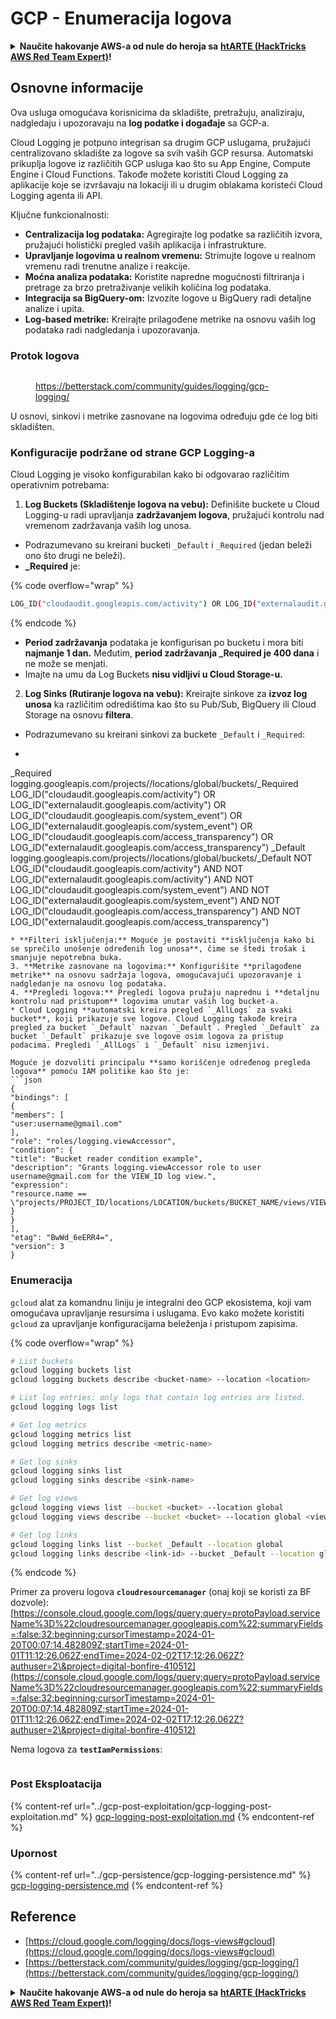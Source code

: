 # GCP - Enumeracija logova

<details>

<summary><strong>Naučite hakovanje AWS-a od nule do heroja sa</strong> <a href="https://training.hacktricks.xyz/courses/arte"><strong>htARTE (HackTricks AWS Red Team Expert)</strong></a><strong>!</strong></summary>

Drugi načini podrške HackTricks-u:

* Ako želite da vidite **vašu kompaniju reklamiranu u HackTricks-u** ili **preuzmete HackTricks u PDF formatu** proverite [**SUBSCRIPTION PLANS**](https://github.com/sponsors/carlospolop)!
* Nabavite [**zvanični PEASS & HackTricks swag**](https://peass.creator-spring.com)
* Otkrijte [**The PEASS Family**](https://opensea.io/collection/the-peass-family), našu kolekciju ekskluzivnih [**NFT-ova**](https://opensea.io/collection/the-peass-family)
* **Pridružite se** 💬 [**Discord grupi**](https://discord.gg/hRep4RUj7f) ili [**telegram grupi**](https://t.me/peass) ili me **pratite** na **Twitter-u** 🐦 [**@carlospolopm**](https://twitter.com/carlospolopm)**.**
* **Podelite svoje hakovanje trikove slanjem PR-ova na** [**HackTricks**](https://github.com/carlospolop/hacktricks) i [**HackTricks Cloud**](https://github.com/carlospolop/hacktricks-cloud) github repozitorijume.

</details>

## Osnovne informacije

Ova usluga omogućava korisnicima da skladište, pretražuju, analiziraju, nadgledaju i upozoravaju na **log podatke i događaje** sa GCP-a.

Cloud Logging je potpuno integrisan sa drugim GCP uslugama, pružajući centralizovano skladište za logove sa svih vaših GCP resursa. Automatski prikuplja logove iz različitih GCP usluga kao što su App Engine, Compute Engine i Cloud Functions. Takođe možete koristiti Cloud Logging za aplikacije koje se izvršavaju na lokaciji ili u drugim oblakama koristeći Cloud Logging agenta ili API.

Ključne funkcionalnosti:

* **Centralizacija log podataka:** Agregirajte log podatke sa različitih izvora, pružajući holistički pregled vaših aplikacija i infrastrukture.
* **Upravljanje logovima u realnom vremenu:** Strimujte logove u realnom vremenu radi trenutne analize i reakcije.
* **Moćna analiza podataka:** Koristite napredne mogućnosti filtriranja i pretrage za brzo pretraživanje velikih količina log podataka.
* **Integracija sa BigQuery-om:** Izvozite logove u BigQuery radi detaljne analize i upita.
* **Log-based metrike:** Kreirajte prilagođene metrike na osnovu vaših log podataka radi nadgledanja i upozoravanja.

### Protok logova

<figure><img src="../../../.gitbook/assets/image (1).png" alt=""><figcaption><p><a href="https://betterstack.com/community/guides/logging/gcp-logging/">https://betterstack.com/community/guides/logging/gcp-logging/</a></p></figcaption></figure>

U osnovi, sinkovi i metrike zasnovane na logovima određuju gde će log biti skladišten.

### Konfiguracije podržane od strane GCP Logging-a

Cloud Logging je visoko konfigurabilan kako bi odgovarao različitim operativnim potrebama:

1. **Log Buckets (Skladištenje logova na vebu):** Definišite buckete u Cloud Logging-u radi upravljanja **zadržavanjem logova**, pružajući kontrolu nad vremenom zadržavanja vaših log unosa.
* Podrazumevano su kreirani bucketi `_Default` i `_Required` (jedan beleži ono što drugi ne beleži).
*   **\_Required** je:

{% code overflow="wrap" %}
```bash
LOG_ID("cloudaudit.googleapis.com/activity") OR LOG_ID("externalaudit.googleapis.com/activity") OR LOG_ID("cloudaudit.googleapis.com/system_event") OR LOG_ID("externalaudit.googleapis.com/system_event") OR LOG_ID("cloudaudit.googleapis.com/access_transparency") OR LOG_ID("externalaudit.googleapis.com/access_transparency")
```
{% endcode %}
* **Period zadržavanja** podataka je konfigurisan po bucketu i mora biti **najmanje 1 dan.** Međutim, **period zadržavanja \_Required je 400 dana** i ne može se menjati.
* Imajte na umu da Log Buckets **nisu vidljivi u Cloud Storage-u.**
2. **Log Sinks (Rutiranje logova na vebu):** Kreirajte sinkove za **izvoz log unosa** ka različitim odredištima kao što su Pub/Sub, BigQuery ili Cloud Storage na osnovu **filtera**.
* Podrazumevano su kreirani sinkovi za buckete `_Default` i `_Required`:
* ```bash
_Required  logging.googleapis.com/projects/<proj-name>/locations/global/buckets/_Required  LOG_ID("cloudaudit.googleapis.com/activity") OR LOG_ID("externalaudit.googleapis.com/activity") OR LOG_ID("cloudaudit.googleapis.com/system_event") OR LOG_ID("externalaudit.googleapis.com/system_event") OR LOG_ID("cloudaudit.googleapis.com/access_transparency") OR LOG_ID("externalaudit.googleapis.com/access_transparency")
_Default   logging.googleapis.com/projects/<proj-name>/locations/global/buckets/_Default   NOT LOG_ID("cloudaudit.googleapis.com/activity") AND NOT LOG_ID("externalaudit.googleapis.com/activity") AND NOT LOG_ID("cloudaudit.googleapis.com/system_event") AND NOT LOG_ID("externalaudit.googleapis.com/system_event") AND NOT LOG_ID("cloudaudit.googleapis.com/access_transparency") AND NOT LOG_ID("externalaudit.googleapis.com/access_transparency")
```
* **Filteri isključenja:** Moguće je postaviti **isključenja kako bi se sprečilo unošenje određenih log unosa**, čime se štedi trošak i smanjuje nepotrebna buka.
3. **Metrike zasnovane na logovima:** Konfigurišite **prilagođene metrike** na osnovu sadržaja logova, omogućavajući upozoravanje i nadgledanje na osnovu log podataka.
4. **Pregledi logova:** Pregledi logova pružaju naprednu i **detaljnu kontrolu nad pristupom** logovima unutar vaših log bucket-a.
* Cloud Logging **automatski kreira pregled `_AllLogs` za svaki bucket**, koji prikazuje sve logove. Cloud Logging takođe kreira pregled za bucket `_Default` nazvan `_Default`. Pregled `_Default` za bucket `_Default` prikazuje sve logove osim logova za pristup podacima. Pregledi `_AllLogs` i `_Default` nisu izmenjivi.

Moguće je dozvoliti principalu **samo korišćenje određenog pregleda logova** pomoću IAM politike kao što je:
```json
{
"bindings": [
{
"members": [
"user:username@gmail.com"
],
"role": "roles/logging.viewAccessor",
"condition": {
"title": "Bucket reader condition example",
"description": "Grants logging.viewAccessor role to user username@gmail.com for the VIEW_ID log view.",
"expression":
"resource.name == \"projects/PROJECT_ID/locations/LOCATION/buckets/BUCKET_NAME/views/VIEW_ID\""
}
}
],
"etag": "BwWd_6eERR4=",
"version": 3
}
```
### Enumeracija

`gcloud` alat za komandnu liniju je integralni deo GCP ekosistema, koji vam omogućava upravljanje resursima i uslugama. Evo kako možete koristiti `gcloud` za upravljanje konfiguracijama beleženja i pristupom zapisima.

{% code overflow="wrap" %}
```bash
# List buckets
gcloud logging buckets list
gcloud logging buckets describe <bucket-name> --location <location>

# List log entries: only logs that contain log entries are listed.
gcloud logging logs list

# Get log metrics
gcloud logging metrics list
gcloud logging metrics describe <metric-name>

# Get log sinks
gcloud logging sinks list
gcloud logging sinks describe <sink-name>

# Get log views
gcloud logging views list --bucket <bucket> --location global
gcloud logging views describe --bucket <bucket> --location global <view-id> # view-id is usually the same as the bucket name

# Get log links
gcloud logging links list --bucket _Default --location global
gcloud logging links describe <link-id> --bucket _Default --location global
```
{% endcode %}

Primer za proveru logova **`cloudresourcemanager`** (onaj koji se koristi za BF dozvole): [https://console.cloud.google.com/logs/query;query=protoPayload.serviceName%3D%22cloudresourcemanager.googleapis.com%22;summaryFields=:false:32:beginning;cursorTimestamp=2024-01-20T00:07:14.482809Z;startTime=2024-01-01T11:12:26.062Z;endTime=2024-02-02T17:12:26.062Z?authuser=2\&project=digital-bonfire-410512](https://console.cloud.google.com/logs/query;query=protoPayload.serviceName%3D%22cloudresourcemanager.googleapis.com%22;summaryFields=:false:32:beginning;cursorTimestamp=2024-01-20T00:07:14.482809Z;startTime=2024-01-01T11:12:26.062Z;endTime=2024-02-02T17:12:26.062Z?authuser=2\&project=digital-bonfire-410512)

Nema logova za **`testIamPermissions`**:

<figure><img src="../../../.gitbook/assets/image.png" alt=""><figcaption></figcaption></figure>

### Post Eksploatacija

{% content-ref url="../gcp-post-exploitation/gcp-logging-post-exploitation.md" %}
[gcp-logging-post-exploitation.md](../gcp-post-exploitation/gcp-logging-post-exploitation.md)
{% endcontent-ref %}

### Upornost

{% content-ref url="../gcp-persistence/gcp-logging-persistence.md" %}
[gcp-logging-persistence.md](../gcp-persistence/gcp-logging-persistence.md)
{% endcontent-ref %}

## Reference

* [https://cloud.google.com/logging/docs/logs-views#gcloud](https://cloud.google.com/logging/docs/logs-views#gcloud)
* [https://betterstack.com/community/guides/logging/gcp-logging/](https://betterstack.com/community/guides/logging/gcp-logging/)

<details>

<summary><strong>Naučite hakovanje AWS-a od nule do heroja sa</strong> <a href="https://training.hacktricks.xyz/courses/arte"><strong>htARTE (HackTricks AWS Red Team Expert)</strong></a><strong>!</strong></summary>

Drugi načini podrške HackTricks-u:

* Ako želite da vidite **vašu kompaniju oglašenu u HackTricks-u** ili **preuzmete HackTricks u PDF formatu** proverite [**SUBSCRIPTION PLANS**](https://github.com/sponsors/carlospolop)!
* Nabavite [**zvanični PEASS & HackTricks swag**](https://peass.creator-spring.com)
* Otkrijte [**The PEASS Family**](https://opensea.io/collection/the-peass-family), našu kolekciju ekskluzivnih [**NFT-ova**](https://opensea.io/collection/the-peass-family)
* **Pridružite se** 💬 [**Discord grupi**](https://discord.gg/hRep4RUj7f) ili [**telegram grupi**](https://t.me/peass) ili me **pratite** na **Twitter-u** 🐦 [**@carlospolopm**](https://twitter.com/carlospolopm)**.**
* **Podelite svoje hakovanje trikove slanjem PR-ova na** [**HackTricks**](https://github.com/carlospolop/hacktricks) i [**HackTricks Cloud**](https://github.com/carlospolop/hacktricks-cloud) github repozitorijume.

</details>
